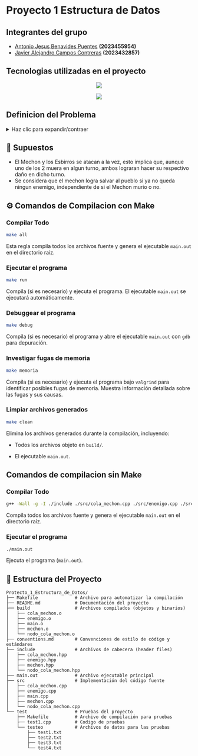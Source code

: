 # Proyecto 1 Estructura de Datos
## Integrantes del grupo
- [Antonio Jesus Benavides Puentes](https://github.com/AntoCreed777) **(2023455954)**
- [Javier Alejandro Campos Contreras](https://github.com/huebitoo) **(2023432857)**

## Tecnologias utilizadas en el proyecto
<p align="center">
  <a href="https://skillicons.dev">
    <img src="https://skillicons.dev/icons?i=git,github,vscode&perline=5" />
  </a>
</p>
<p align="center">
  <a href="https://skillicons.dev">
    <img src="https://skillicons.dev/icons?i=cpp&perline=5" />
  </a>
</p>

## Definicion del Problema

<details>
  <summary>Haz clic para expandir/contraer</summary>

En el pintoresco pueblo de Olognia habitan talentosos ingenieros informáticos, los cuales han estado desarrollando el Programa Experimental de Poder Extremo (PEPE por sus iniciales). Sin embargo por un error de programación, ¡PEPE se ha salido de control y está apunto de atacar al pueblo!

PEPE tiene la capacidad de generar esbirros los cuales tienen puntos de vida y de ataque variables (no todos los esbirros fueron creados iguales) los cuales atacarán la ciudad de manera secuencial, uno a la vez y en el mismo orden en el que fueron creados. Además, PEPE es capaz de crear Clones Avanzados de Naturaleza Orgánica (CANO por sus iniciales), los cuales al ser atacados una cierta cantidad de veces, son capaces de dividirse una única vez en dos partes iguales, donde cada parte tendrá los puntos de vida y ataque disminuidos en uno respecto a los que tenía antes de ser dividido. Note que estos esbirros resultantes de la división serán los siguientes en atacar el pueblo y se cuentan como esbirros independientes.

Los habitantes de Olognia si bien son muy inteligentes, no se caracterizan por su valentía, por la cual han puesto a cargo de la defensa de la ciudad a un mechón de informática, quien está dispuesto a dar su vida si fuese necesario a cambio de certámenes pasados de Cálculo I.

Nuestro héroe tiene V puntos de vida y está equipado con la última tecnología armamentística desarrollada en Olognia: arco, flechas y un modelo de machine learning que mejora el ataque de las flechas. El arco empieza con 2 puntos de ataque, mientras que el modelo de machine learning incrementa en 1 estos puntos después de 5 esbirros eliminados por el arma.

Los ingenieros más ilustres de Olognia han sido capaces de descifrar la cantidad y el orden en el cual atacarán los esbirros. Por cada cada esbirro sabemos su vida, ataque y si es o no un CANO. Ahora quieren simular el ataque y saber si es que el mechón será capaz de salvar al pueblo. ¡Pero! Cuando intentaron simularlo se dieron cuenta que olvidaron todo lo que aprendieron en el curso de estructuras de datos, y sin esos conocimientos fundamentales nunca serán capaces de saber el resultado de la batalla de antemano.

Es por esto que las autoridades han decidido contactarles a ustedes, estudiantes del curso de estructuras de datos, para conocer el destino final de Olognia. Como regla general, la simulación termina cuando la vida del mechón o la cantidad de esbirros restantes llega a 0.

¡Qué viva Olognia y toda su gente!

 
### Formato de Entrada

Se proporcionarán las siguientes 4 líneas de datos, las cuales deberán ser leídas desde teclado:

1. La primera línea consta de un número v, el cual corresponde a la vida del héroe mechón.
2. La segunda línea consta de un número n, el cual corresponde al número total de esbirros generados por PEPE.
3. La tercera línea consta de n números separados por espacios, indicando la vida de los esbirros, en el mismo orden en el que atacarán la ciudad.
4. La cuarta línea consta de n números separados por espacios, indicando el ataque de cada esbirro, en el mismo orden en el que atacarán la ciudad.
5. La quinta línea consta de n valores binarios separados por espacios, indicando con un 1 si el i-ésimo esbirro es un CANO o 0 en caso contrario. Para efectos del trabajo, asumiremos que todos los CANO se dividirán luego del segundo ataque recibido.

### Salida Esperada

Tu deber será imprimir un valor numérico y un texto separados por un salto de línea. El valor numérico corresponde al daño total que el mechón causó a los esbirros, mientras que el texto será "EZ pizi" si el mechón logra salvar al pueblo o "RIP mechón" si es que este no logra su cometido.

</details>

## 📄 Supuestos

- El Mechon y los Esbirros se atacan a la vez, esto implica que, aunque uno de los 2 muera en algun turno, ambos lograran hacer su respectivo daño en dicho turno.
- Se considera que el mechon logra salvar al pueblo si ya no queda ningun enemigo, independiente de si el Mechon murio o no. 



## ⚙ **Comandos de Compilacion con Make**

### Compilar Todo
```bash
make all
```
Esta regla compila todos los archivos fuente y genera el ejecutable ``main.out`` en el directorio raíz.

### Ejecutar el programa
```bash
make run
```
Compila (si es necesario) y ejecuta el programa. El ejecutable ``main.out`` se ejecutará automáticamente.

### Debuggear el programa
```bash
make debug
```
Compila (si es necesario) el programa y abre el ejecutable ``main.out`` con ``gdb`` para depuración.

### Investigar fugas de memoria
```bash
make memoria
```
Compila (si es necesario) y ejecuta el programa bajo ``valgrind`` para identificar posibles fugas de memoria. Muestra información detallada sobre las fugas y sus causas.

### Limpiar archivos generados
```bash
make clean
```
Elimina los archivos generados durante la compilación, incluyendo:

  - Todos los archivos objeto en ``build/``.

  - El ejecutable ``main.out``.

## Comandos de compilacion sin Make

### Compilar Todo
```bash
g++ -Wall -g -I ./include ./src/cola_mechon.cpp ./src/enemigo.cpp ./src/main.cpp ./src/mechon.cpp ./src/nodo_cola_mechon.cpp -o main.out
```
Compila todos los archivos fuente y genera el ejecutable ``main.out`` en el directorio raíz.

### Ejecutar el programa
```bash
./main.out
```
Ejecuta el programa (``main.out``).

## 📂 Estructura del Proyecto
```plaintext
Protecto_1_Estructura_de_Datos/
├── Makefile              # Archivo para automatizar la compilación
├── README.md             # Documentación del proyecto
├── build                 # Archivos compilados (objetos y binarios)
│   ├── cola_mechon.o
│   ├── enemigo.o
│   ├── main.o
│   ├── mechon.o
│   └── nodo_cola_mechon.o
├── conventions.md        # Convenciones de estilo de código y estándares
├── include               # Archivos de cabecera (header files)
│   ├── cola_mechon.hpp
│   ├── enemigo.hpp
│   ├── mechon.hpp
│   └── nodo_cola_mechon.hpp
├── main.out              # Archivo ejecutable principal
├── src                   # Implementación del código fuente
│   ├── cola_mechon.cpp
│   ├── enemigo.cpp
│   ├── main.cpp
│   ├── mechon.cpp
│   └── nodo_cola_mechon.cpp
└── test                  # Pruebas del proyecto
    ├── Makefile          # Archivo de compilación para pruebas
    ├── test1.cpp         # Codigo de pruebas
    └── testeo            # Archivos de datos para las pruebas
        ├── test1.txt
        ├── test2.txt
        ├── test3.txt
        └── test4.txt

```

